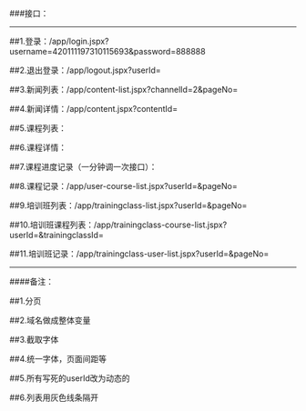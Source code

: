 ###接口：
***
##1.登录：/app/login.jspx?username=420111197310115693&password=888888

##2.退出登录：/app/logout.jspx?userId=

##3.新闻列表：/app/content-list.jspx?channelId=2&pageNo=

##4.新闻详情：/app/content.jspx?contentId=

##5.课程列表：

##6.课程详情：

##7.课程进度记录（一分钟调一次接口）：

##8.课程记录：/app/user-course-list.jspx?userId=&pageNo=

##9.培训班列表：/app/trainingclass-list.jspx?userId=&pageNo=

##10.培训班课程列表：/app/trainingclass-course-list.jspx?userId=&trainingclassId=

##11.培训班记录：/app/trainingclass-user-list.jspx?userId=&pageNo=

***
####备注：

##1.分页

##2.域名做成整体变量

##3.截取字体

##4.统一字体，页面间距等

##5.所有写死的userId改为动态的

##6.列表用灰色线条隔开

